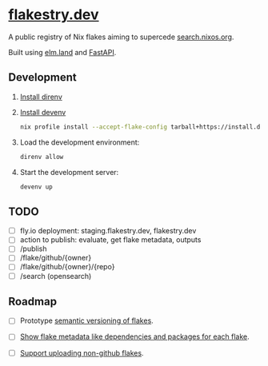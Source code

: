 # [flakestry.dev](https://flakestry.dev)

A public registry of Nix flakes aiming to supercede [search.nixos.org](https://search.nixos.org/flakes).

Built using [elm.land](https://elm.land/) and [FastAPI](https://fastapi.tiangolo.com/).

## Development

1. [Install direnv](https://direnv.net/docs/installation.html)

2. [Install devenv](https://devenv.sh/getting-started/)

   ```bash
   nix profile install --accept-flake-config tarball+https://install.devenv.sh/latest
   ```

3. Load the development environment:

   ```bash
   direnv allow
   ```

4. Start the development server:

   ```bash
   devenv up
   ```

## TODO

- [ ] fly.io deployment: staging.flakestry.dev, flakestry.dev
- [ ] action to publish: evaluate, get flake metadata, outputs
- [ ] /publish
- [ ] /flake/github/{owner}
- [ ] /flake/github/{owner}/{repo}
- [ ] /search (opensearch)

## Roadmap

- [ ] Prototype [semantic versioning of flakes](https://github.com/NixOS/rfcs/pull/144).

- [ ] [Show flake metadata like dependencies and packages for each flake](https://github.com/flakestry/flakestry.dev/issues/2).

- [ ] [Support uploading non-github flakes](https://github.com/flakestry/flakestry.dev/issues/1).
